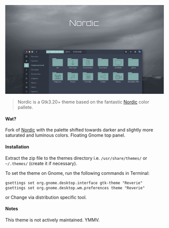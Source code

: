 
![](Art/nordic.png)

> Nordic is a Gtk3.20+ theme based on the fantastic [Nordic](https://github.com/EliverLara/Nordic) color pallete.

#### Wat?
Fork of [Nordic](https://github.com/EliverLara/Nordic) with the palette shifted towards darker and slightly more saturated and luminous colors. Floating Gnome top panel.


#### Installation

Extract the zip file to the themes directory i.e. `/usr/share/themes/` or `~/.themes/` (create it if necessary).

To set the theme on Gnome, run the following commands in Terminal:

```
gsettings set org.gnome.desktop.interface gtk-theme "Reverie"
gsettings set org.gnome.desktop.wm.preferences theme "Reverie"
```
or Change via distribution specific tool.

#### Notes

This theme is not actively maintained. YMMV.